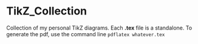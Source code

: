 # TikZ_Collection
Collection of my personal TikZ diagrams. Each **.tex** file is a standalone. 
To generate the pdf, use the command line `pdflatex whatever.tex`
